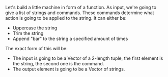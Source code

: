 

Let's build a little machine in form of a function.
As input, we're going to give a list of strings and commands. These commands
determine what action is going to be applied to the string. It can either be:
 - Uppercase the string
 - Trim the string
 - Append "bar" to the string a specified amount of times

The exact form of this will be:
 - The input is going to be a Vector of a 2-length tuple,
   the first element is the string, the second one is the command.
 - The output element is going to be a Vector of strings.
